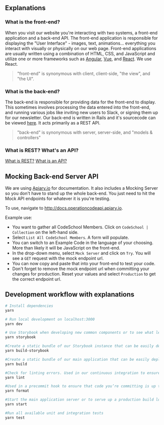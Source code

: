 ## Explanations

### What is the front-end?

When you visit our website you're interacting with two systems, a front-end application and a back-end API. The front-end application is responsible for displaying the "User Interface" - images, text, animations... everything you interact with visually or physically on our web page. Front-end applications are usually written using a combination of HTML, CSS, and JavaScript and utilize one or more frameworks such as [Angular](https://angular.io/), [Vue](https://vuejs.org/), and [React](https://reactjs.org/). We use React.

> "front-end" is synonymous with client, client-side, "the view", and "the UI".

### What is the back-end?

The back-end is responsible for providing data for the front-end to display. This sometimes involves processing the data entered into the front-end, and running various jobs like inviting new users to Slack, or signing them up for our newsletter. Our back-end is written in Rails and it's sourcecode can be viewed [here](https://github.com/OperationCode/operationcode_backend). It acts primarily as a REST API.

> "back-end" is synonymous with server, server-side, and "models & controllers"

### What is REST? What's an API?

[What is REST?](https://www.codecademy.com/articles/what-is-rest)
[What is an API?](https://medium.freecodecamp.org/what-is-an-api-in-english-please-b880a3214a82)

## Mocking Back-end Server API

We are using [Apiary.io](http://docs.operationcodeapi.apiary.io) for documentation. It also includes a Mocking Server so you don't have to stand up the whole back-end. You just need to hit the Mock API endpoints for whatever it is you're testing.

To use, navigate to http://docs.operationcodeapi.apiary.io.

Example use:

- You want to gather all CodeSchool Members. Click on `CodeSchool | Collection` on the left-hand side.
- Select `List All CodeSchool Members`. A form will populate.
- You can switch to an Example Code in the language of your choosing. More than likely it will be JavaScript on the front-end.
- In the drop-down menu, select `Mock Server` and click on `Try`. You will see a `GET` request with the mock endpoint url.
- You can now copy and paste that into your front-end to test your code.
- Don't forget to remove the mock endpoint url when committing your changes for production. Reset your values and select `Production` to get the correct endpoint url.

## Development workflow with explanations

```sh
# Install dependencies
yarn

# Run local development on localhost:3000
yarn dev

# Use Storybook when developing new common components or to see what lego blocks you have available, open on localhost:9001
yarn storybook

#Create a static bundle of our Storybook instance that can be easily deployed.
yarn build-storybook

#Create a static bundle of our main application that can be easily deployed.
yarn build

#Check for linting errors. Used in our continuous integration to ensure that code meets our linting standards.
yarn lint

#Used in a precommit hook to ensure that code you’re committing is up to our linting and formatting standards.
yarn format

#Start the main application server or to serve up a production build locally.
yarn start

#Run all available unit and integration tests
yarn test
```
